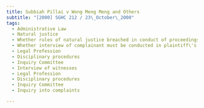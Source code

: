 ```yaml
---
title: Subbiah Pillai v Wong Meng Meng and Others 
subtitle: "[2000] SGHC 212 / 23\_October\_2000"
tags:
  - Administrative Law
  - Natural justice
  - Whether rules of natural justice breached in conduct of proceedings
  - Whether interview of complainant must be conducted in plaintiff\'s presence
  - Legal Profession
  - Disciplinary procedures
  - Inquiry Committee
  - Interview of witnesses
  - Legal Profession
  - Disciplinary procedures
  - Inquiry Committee
  - Inquiry into complaints

---
```


